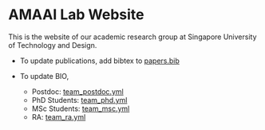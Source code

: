 # AMAAI Lab Website

This is the website of our academic research group at Singapore University of Technology and Design.


- To update publications, add bibtex to [papers.bib](https://github.com/AMAAI-Lab/AMAAI-Lab.github.io/blob/main/_bibliography/papers.bib)

- To update BIO,
  - Postdoc: [team_postdoc.yml](https://github.com/AMAAI-Lab/AMAAI-Lab.github.io/blob/main/_data/team_postdoc.yml)
  - PhD Students: [team_phd.yml](https://github.com/AMAAI-Lab/AMAAI-Lab.github.io/blob/main/_data/team_phd.yml)
  - MSc Students: [team_msc.yml](https://github.com/AMAAI-Lab/AMAAI-Lab.github.io/blob/main/_data/team_msc.yml)
  - RA: [team_ra.yml](https://github.com/AMAAI-Lab/AMAAI-Lab.github.io/blob/main/_data/team_ra.yml)
